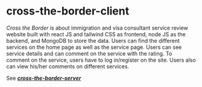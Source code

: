 # cross-the-border-client

<i>Cross the Border</i> is about immigration and visa consultant service review website built with react JS and tailwind CSS as frontend, node JS as the backend, and MongoDB to store the data. Users can find the different services on the home page as well as the service page. Users can see service details and can comment on the service with the rating. To comment on the service, users have to log in/register on the site. Users also can view his/her comments on different services. 

See <a href="https://github.com/h-razu/cross-the-border-server"> <b><i>cross-the-border-server</i></b></a>
